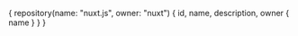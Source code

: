 {
  repository(name: "nuxt.js", owner: "nuxt") {
    id,
    name,
    description,
    owner {
      name
    }
  }
}